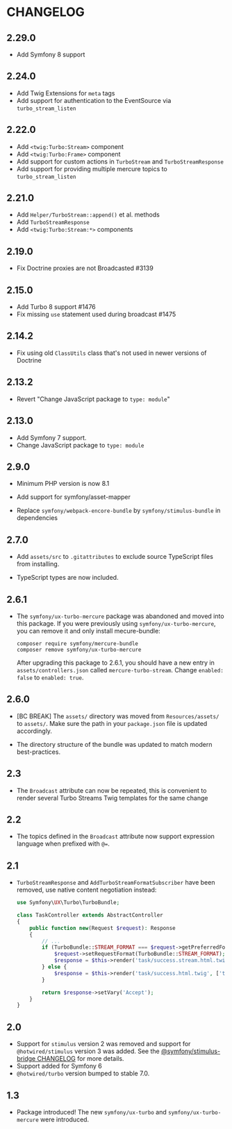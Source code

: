 # CHANGELOG

## 2.29.0

-  Add Symfony 8 support

## 2.24.0

-   Add Twig Extensions for `meta` tags
-   Add support for authentication to the EventSource via `turbo_stream_listen`

## 2.22.0

-   Add `<twig:Turbo:Stream>` component
-   Add `<twig:Turbo:Frame>` component
-   Add support for custom actions in `TurboStream` and `TurboStreamResponse`
-   Add support for providing multiple mercure topics to `turbo_stream_listen`

## 2.21.0

-   Add `Helper/TurboStream::append()` et al. methods
-   Add `TurboStreamResponse`
-   Add `<twig:Turbo:Stream:*>` components

## 2.19.0

-   Fix Doctrine proxies are not Broadcasted #3139

## 2.15.0

-   Add Turbo 8 support #1476
-   Fix missing `use` statement used during broadcast #1475

## 2.14.2

-   Fix using old `ClassUtils` class that's not used in newer versions of Doctrine

## 2.13.2

-   Revert "Change JavaScript package to `type: module`"

## 2.13.0

-   Add Symfony 7 support.
-   Change JavaScript package to `type: module`

## 2.9.0

-   Minimum PHP version is now 8.1

-   Add support for symfony/asset-mapper

-   Replace `symfony/webpack-encore-bundle` by `symfony/stimulus-bundle` in dependencies

## 2.7.0

-   Add `assets/src` to `.gitattributes` to exclude source TypeScript files from
    installing.

-   TypeScript types are now included.

## 2.6.1

-   The `symfony/ux-turbo-mercure` package was abandoned and moved into this package.
    If you were previously using `symfony/ux-turbo-mercure`, you can remove it
    and only install mecure-bundle:

    ```
    composer require symfony/mercure-bundle
    composer remove symfony/ux-turbo-mercure
    ```

    After upgrading this package to 2.6.1, you should have a new entry in
    `assets/controllers.json` called `mercure-turbo-stream`. Change
    `enabled: false` to `enabled: true`.

## 2.6.0

-   [BC BREAK] The `assets/` directory was moved from `Resources/assets/` to `assets/`. Make
    sure the path in your `package.json` file is updated accordingly.

-   The directory structure of the bundle was updated to match modern best-practices.

## 2.3

-   The `Broadcast` attribute can now be repeated, this is convenient to render several Turbo Streams Twig templates for the same change

## 2.2

-   The topics defined in the `Broadcast` attribute now support expression language when prefixed with `@=`.

## 2.1

-   `TurboStreamResponse` and `AddTurboStreamFormatSubscriber` have been removed, use native content negotiation instead:

    ```php
    use Symfony\UX\Turbo\TurboBundle;

    class TaskController extends AbstractController
    {
        public function new(Request $request): Response
        {
            // ...
            if (TurboBundle::STREAM_FORMAT === $request->getPreferredFormat()) {
                $request->setRequestFormat(TurboBundle::STREAM_FORMAT);
                $response = $this->render('task/success.stream.html.twig', ['task' => $task]);
            } else {
                $response = $this->render('task/success.html.twig', ['task' => $task]);
            }

            return $response->setVary('Accept');
        }
    }
    ```

## 2.0

-   Support for `stimulus` version 2 was removed and support for `@hotwired/stimulus`
    version 3 was added. See the [@symfony/stimulus-bridge CHANGELOG](https://github.com/symfony/stimulus-bridge/blob/main/CHANGELOG.md#300)
    for more details.
-   Support added for Symfony 6
-   `@hotwired/turbo` version bumped to stable 7.0.

## 1.3

-   Package introduced! The new `symfony/ux-turbo` and `symfony/ux-turbo-mercure`
    were introduced.
